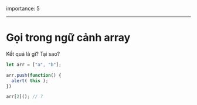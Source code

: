 importance: 5

---

# Gọi trong ngữ cảnh array

Kết quả là gì? Tại sao?

```js
let arr = ["a", "b"];

arr.push(function() {
  alert( this );
})

arr[2](); // ?
```

